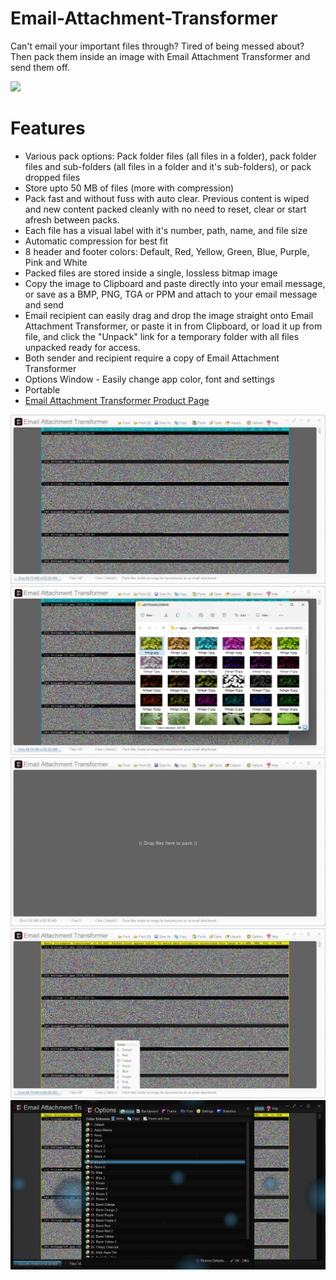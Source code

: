 # Email-Attachment-Transformer
Can't email your important files through?  Tired of being messed about?  Then pack them inside an image with Email Attachment Transformer and send them off.

<img src="eat-animated.gif">

# Features
* Various pack options: Pack folder files (all files in a folder), pack folder files and sub-folders (all files in a folder and it's sub-folders), or pack dropped files
* Store upto 50 MB of files (more with compression)
* Pack fast and without fuss with auto clear.  Previous content is wiped and new content packed cleanly with no need to reset, clear or start afresh between packs.
* Each file has a visual label with it's number, path, name, and file size
* Automatic compression for best fit
* 8 header and footer colors: Default, Red, Yellow, Green, Blue, Purple, Pink and White
* Packed files are stored inside a single, lossless bitmap image
* Copy the image to Clipboard and paste directly into your email message, or save as a BMP, PNG, TGA or PPM and attach to your email message and send
* Email recipient can easily drag and drop the image straight onto Email Attachment Transformer, or paste it in from Clipboard, or load it up from file, and click the "Unpack" link for a temporary folder with all files unpacked ready for access.
* Both sender and recipient require a copy of Email Attachment Transformer
* Options Window - Easily change app color, font and settings
* Portable
* <a href="https://blaizenterprises.com/eat.html">Email Attachment Transformer Product Page</a>

<img src="eat-screenshot.jpg">

<img src="eat-screenshot2.jpg">

<img src="eat-screenshot3.jpg">

<img src="eat-screenshot4.jpg">

<img src="eat-screenshot5.gif">
